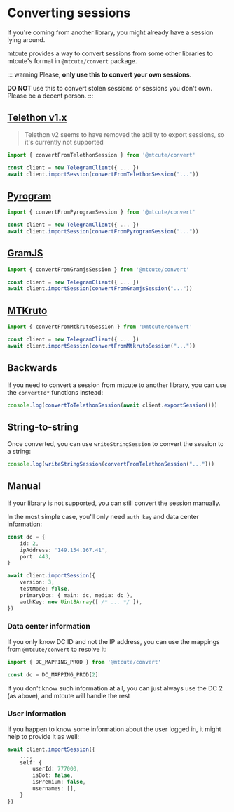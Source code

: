 # Converting sessions

If you're coming from another library, you might already have a session
lying around. 

mtcute provides a way to convert sessions from some other libraries 
to mtcute's format in `@mtcute/convert` package.

::: warning
Please, **only use this to convert your own sessions**.

**DO NOT** use this to convert stolen sessions or sessions you don't own.
Please be a decent person.
:::

## [Telethon v1.x](https://github.com/LonamiWebs/Telethon)

> Telethon v2 seems to have removed the ability to export sessions, 
> so it's currently not supported

```ts
import { convertFromTelethonSession } from '@mtcute/convert'

const client = new TelegramClient({ ... })
await client.importSession(convertFromTelethonSession("..."))
```

## [Pyrogram](https://github.com/pyrogram/pyrogram)

```ts
import { convertFromPyrogramSession } from '@mtcute/convert'

const client = new TelegramClient({ ... })
await client.importSession(convertFromPyrogramSession("..."))
```

## [GramJS](https://github.com/gram-js/gramjs)

```ts
import { convertFromGramjsSession } from '@mtcute/convert'

const client = new TelegramClient({ ... })
await client.importSession(convertFromGramjsSession("..."))
```

## [MTKruto](https://github.com/MTKruto/MTKruto)

```ts
import { convertFromMtkrutoSession } from '@mtcute/convert'

const client = new TelegramClient({ ... })
await client.importSession(convertFromMtkrutoSession("..."))
```

## Backwards

If you need to convert a session from mtcute to another library, you can use the `convertTo*` functions instead:

```ts
console.log(convertToTelethonSession(await client.exportSession()))
```

## String-to-string

Once converted, you can use `writeStringSession` to convert the session to a string:

```ts
console.log(writeStringSession(convertFromTelethonSession("...")))
```

## Manual

If your library is not supported, you can still convert the session manually.

In the most simple case, you'll only need `auth_key` and data center information:

```ts
const dc = {
    id: 2,
    ipAddress: '149.154.167.41',
    port: 443,
}

await client.importSession({
    version: 3,
    testMode: false,
    primaryDcs: { main: dc, media: dc },
    authKey: new Uint8Array([ /* ... */ ]),
})
```

### Data center information

If you only know DC ID and not the IP address, you can use the mappings from `@mtcute/convert` to resolve it:

```ts
import { DC_MAPPING_PROD } from '@mtcute/convert'

const dc = DC_MAPPING_PROD[2]
```

If you don't know such information at all, you can just always use the DC 2 (as above), and mtcute will handle the rest

### User information

If you happen to know some information about the user logged in, it might help to provide it as well:

```ts
await client.importSession({
    ...,
    self: {
        userId: 777000,
        isBot: false,
        isPremium: false,
        usernames: [],
    }
})
```
